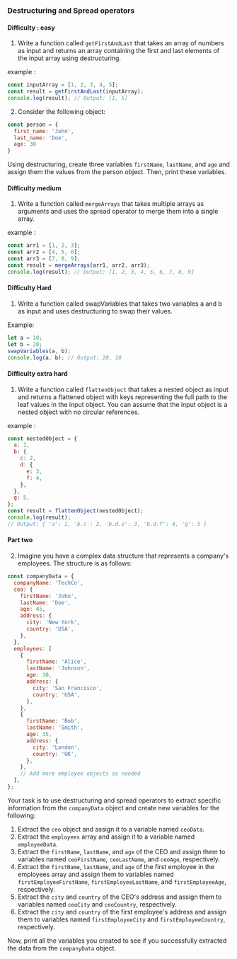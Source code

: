 ### Destructuring and Spread operators
#### Difficulty : easy
1. Write a function called `getFirstAndLast` that takes an array of numbers as input and returns an array containing the first and last elements of the input array using destructuring.

example :
```js
const inputArray = [1, 2, 3, 4, 5];
const result = getFirstAndLast(inputArray);
console.log(result); // Output: [1, 5]
```

2. Consider the following object:
```js
const person = {
  first_name: 'John',
  last_name: 'Doe',
  age: 30
}
```
Using destructuring, create three variables `firstName`, `lastName`, and `age` and assign them the values from the person object. Then, print these variables.

#### Difficulty medium

1. Write a function called `mergeArrays` that takes multiple arrays as arguments and uses the spread operator to merge them into a single array.

example :
```js
const arr1 = [1, 2, 3];
const arr2 = [4, 5, 6];
const arr3 = [7, 8, 9];
const result = mergeArrays(arr1, arr2, arr3);
console.log(result); // Output: [1, 2, 3, 4, 5, 6, 7, 8, 9]
```

#### Difficulty Hard

1. Write a function called swapVariables that takes two variables a and b as input and uses destructuring to swap their values.

Example:
```js
let a = 10;
let b = 20;
swapVariables(a, b);
console.log(a, b); // Output: 20, 10
```


#### Difficulty extra hard

1. Write a function called `flattenObject` that takes a nested object as input and returns a flattened object with keys representing the full path to the leaf values in the input object.
You can assume that the input object is a nested object with no circular references.

example :
```js
const nestedObject = {
  a: 1,
  b: {
    c: 2,
    d: {
      e: 3,
      f: 4,
    },
  },
  g: 5,
};
const result = flattenObject(nestedObject);
console.log(result);
// Output: { 'a': 1, 'b.c': 2, 'b.d.e': 3, 'b.d.f': 4, 'g': 5 }
```

#### Part two

2. Imagine you have a complex data structure that represents a company's employees.
The structure is as follows:

```js
const companyData = {
  companyName: 'TechCo',
  ceo: {
    firstName: 'John',
    lastName: 'Doe',
    age: 45,
    address: {
      city: 'New York',
      country: 'USA',
    },
  },
  employees: [
    {
      firstName: 'Alice',
      lastName: 'Johnson',
      age: 30,
      address: {
        city: 'San Francisco',
        country: 'USA',
      },
    },
    {
      firstName: 'Bob',
      lastName: 'Smith',
      age: 35,
      address: {
        city: 'London',
        country: 'UK',
      },
    },
    // Add more employee objects as needed
  ],
};
``` 
Your task is to use destructuring and spread operators to extract specific information from the `companyData` object and create new variables for the following:

1. Extract the `ceo` object and assign it to a variable named `ceoData`.
2. Extract the `employees` array and assign it to a variable named `employeeData`.
3. Extract the `firstName`, `lastName`, and `age` of the CEO and assign them to variables named `ceoFirstName`, `ceoLastName`, and `ceoAge`, respectively.
4. Extract the `firstName`, `lastName`, and `age` of the first employee in the employees array and assign them to variables named `firstEmployeeFirstName`, `firstEmployeeLastName`, and `firstEmployeeAge`, respectively.
5. Extract the `city` and `country` of the CEO's address and assign them to variables named `ceoCity` and `ceoCountry`, respectively.
6. Extract the `city` and `country` of the first employee's address and assign them to variables named `firstEmployeeCity` and `firstEmployeeCountry`, respectively.

Now, print all the variables you created to see if you successfully extracted the data from the `companyData` object.
